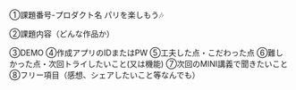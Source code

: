 ①課題番号-プロダクト名
パリを楽しもう🎶

②課題内容（どんな作品か）

③DEMO
④作成アプリのIDまたはPW
⑤工夫した点・こだわった点
⑥難しかった点・次回トライしたいこと(又は機能)
⑦次回のMINI講義で聞きたいこと
⑧フリー項目（感想、シェアしたいこと等なんでも）
